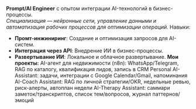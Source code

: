 **Prompt/AI Engineer** с опытом интеграции AI-технологий в бизнес-процессы.  
*Специализация — нейронные сети, управление данными и автоматизация рабочих процессов для оптимизации операций.*
Навыки:
- **Промт-инжиниринг**: Создание и оптимизация запросов для AI-систем.
- **Интеграция через API**: Внедрение ИИ в бизнес-процессы.
- **Развертывание ИИ**: Локальное и облачное развертывание.
**Мои проекты:**
AI-агент для недвижимости (n8n): WhatsApp/Telegram, RAG по каталогу, квалификация лидов, запись в CRM
Personal AI-Assistant: задачи, интеграции с Google Calendar/Gmail, напоминания
AI-Coach Assistant: RAG по личной стратегии/OKR, недельные ревью, риск-алерты, автоплан недели
AI-Therapy Assistant: саммари заметок/транскриптов, список тем/вопросов, журнал паттернов/эмоций
